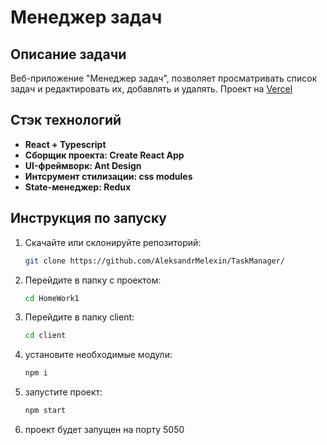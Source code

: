 # Менеджер задач
## Описание задачи

Веб-приложение "Менеджер задач", позволяет просматривать список задач и редактировать их, добавлять и удалять.
Проект на [Vercel](https://task-manager-theta-vert.vercel.app/ "Перейти к проекту")

## Стэк технологий

- **React + Typescript** 
- **Cборщик проекта: Create React App**
- **UI-фреймворк: Ant Design**
- **Интсрумент стилизации: css modules**
- **State-менеджер: Redux**

## Инструкция по запуску

1. Скачайте или склонируйте репозиторий:
	```bash
	git clone https://github.com/AleksandrMelexin/TaskManager/
	```
3. Перейдите в папку c проектом: 
	```bash
	cd HomeWork1
	```
4. Перейдите в папку client: 
	```bash
	cd client
	``` 
5. установите необходимые модули:
	```bash
	npm i
	```
6. запустите проект:
	```bash
	npm start
	```
7. проект будет запущен на порту 5050

